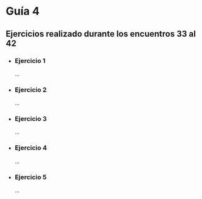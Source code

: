 # **Guía 4**

## **Ejercicios realizado durante los encuentros 33 al 42**

- ### **Ejercicio 1**

     ...

- ### **Ejercicio 2**

     ...

- ### **Ejercicio 3**

     ...
  
- ### **Ejercicio 4**

     ...
  
- ### **Ejercicio 5**

     ...
